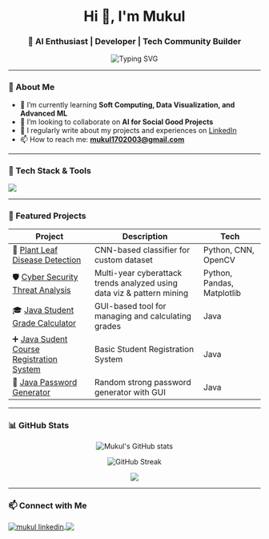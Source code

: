 <h1 align="center">Hi 👋, I'm Mukul </h1>
<h3 align="center">🚀 AI Enthusiast | Developer | Tech Community Builder</h3>

<p align="center">
  <img src="https://readme-typing-svg.herokuapp.com?font=Fira+Code&duration=3000&pause=1000&center=true&vCenter=true&width=600&lines=B.Tech+in+CSE+(AI);Co-Organizer+@+GDG+on+Campus+Gurugram+University;AI+%7C+ML+%7C+Data+Science;Tech+Speaker+%26+Event+Host" alt="Typing SVG" />
</p>


---

### 🧠 About Me

- 🌱 I’m currently learning **Soft Computing, Data Visualization, and Advanced ML**
- 👯 I’m looking to collaborate on **AI for Social Good Projects**
- 📝 I regularly write about my projects and experiences on [LinkedIn](https://www.linkedin.com/in/mukul-mehta-12a6942a3/)
- 📫 How to reach me: **mukul1702003@gmail.com**

---

### 💼 Tech Stack & Tools

<p align="left">
  <img src="https://skillicons.dev/icons?i=python,java,r,vscode,github,git,linux,html,css,jupyter,tensorflow,pytorch,opencv" />
</p>

---

### 📌 Featured Projects

| Project | Description | Tech |
|--------|-------------|------|
| 🔬 [Plant Leaf Disease Detection](https://github.com/Muku2003-code/Apple-Disease-Detection) | CNN-based classifier for custom dataset | Python, CNN, OpenCV |
| 🛡️ [Cyber Security Threat Analysis](https://github.com/Muku2003-code/Cyber-Security-Threat-Analysis) | Multi-year cyberattack trends analyzed using data viz & pattern mining | Python, Pandas, Matplotlib |
| 🎓 [Java Student Grade Calculator](https://github.com/Muku2003-code/CodeSoft/blob/main/Task_2_Student_Grade_Calculator.java) | GUI-based tool for managing and calculating grades | Java |
| ➕ [Java Sudent Course Registration System](https://github.com/Muku2003-code/CodeSoft/blob/main/StudentCourseRegistrationSystem.java) | Basic Student Registration System | Java |
| 🔐 [Java Password Generator](https://github.com/Muku2003-code/CodeSoft/tree/main/Java%20Password%20Generator) | Random strong password generator with GUI | Java |


---

### 📊 GitHub Stats

<p align="center">
  <img src="https://github-readme-stats.vercel.app/api?username=Muku2003-code&show_icons=true&theme=radical" alt="Mukul's GitHub stats" />
</p>

<p align="center">
  <img src="https://github-readme-streak-stats.herokuapp.com/?user=Muku2003-code&theme=radical" alt="GitHub Streak" />
</p>

<p align="center">
  <img src="https://github-readme-stats.vercel.app/api/top-langs/?username=Muku2003-code&layout=compact&theme=radical" />
</p>

---

### 📫 Connect with Me

<p align="left">
  <a href="https://www.linkedin.com/in/mukul-mehta-12a6942a3/" target="blank">
    <img align="center" src="https://skillicons.dev/icons?i=linkedin" alt="mukul linkedin"/>
  </a>
  <a href="mailto:mukul1702003@gmail.com">
    <img align="center" src="https://img.shields.io/badge/Gmail-D14836?style=for-the-badge&logo=gmail&logoColor=white" />
  </a>
</p>
